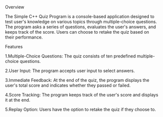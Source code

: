 Overview

The Simple C++ Quiz Program is a console-based application designed to test user's knowledge on various topics through multiple-choice questions. The program asks a series of questions, evaluates the user's answers, and keeps track of the score. Users can choose to retake the quiz based on their performance.

Features

1.Multiple-Choice Questions: The quiz consists of ten predefined multiple-choice questions.

2.User Input: The program accepts user input to select answers.

3.Immediate Feedback: At the end of the quiz, the program displays the user's total score and indicates whether they passed or failed.

4.Score Tracking: The program keeps track of the user's score and displays it at the end.

5.Replay Option: Users have the option to retake the quiz if they choose to.
